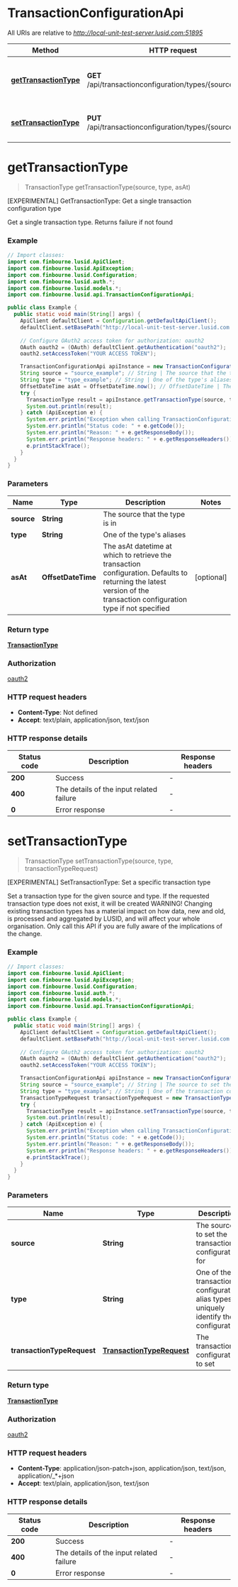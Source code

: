 # TransactionConfigurationApi

All URIs are relative to *http://local-unit-test-server.lusid.com:51895*

Method | HTTP request | Description
------------- | ------------- | -------------
[**getTransactionType**](TransactionConfigurationApi.md#getTransactionType) | **GET** /api/transactionconfiguration/types/{source}/{type} | [EXPERIMENTAL] GetTransactionType: Get a single transaction configuration type
[**setTransactionType**](TransactionConfigurationApi.md#setTransactionType) | **PUT** /api/transactionconfiguration/types/{source}/{type} | [EXPERIMENTAL] SetTransactionType: Set a specific transaction type


<a name="getTransactionType"></a>
# **getTransactionType**
> TransactionType getTransactionType(source, type, asAt)

[EXPERIMENTAL] GetTransactionType: Get a single transaction configuration type

Get a single transaction type. Returns failure if not found

### Example
```java
// Import classes:
import com.finbourne.lusid.ApiClient;
import com.finbourne.lusid.ApiException;
import com.finbourne.lusid.Configuration;
import com.finbourne.lusid.auth.*;
import com.finbourne.lusid.models.*;
import com.finbourne.lusid.api.TransactionConfigurationApi;

public class Example {
  public static void main(String[] args) {
    ApiClient defaultClient = Configuration.getDefaultApiClient();
    defaultClient.setBasePath("http://local-unit-test-server.lusid.com:51895");
    
    // Configure OAuth2 access token for authorization: oauth2
    OAuth oauth2 = (OAuth) defaultClient.getAuthentication("oauth2");
    oauth2.setAccessToken("YOUR ACCESS TOKEN");

    TransactionConfigurationApi apiInstance = new TransactionConfigurationApi(defaultClient);
    String source = "source_example"; // String | The source that the type is in
    String type = "type_example"; // String | One of the type's aliases
    OffsetDateTime asAt = OffsetDateTime.now(); // OffsetDateTime | The asAt datetime at which to retrieve the transaction configuration.              Defaults to returning the latest version of the transaction configuration type if not specified
    try {
      TransactionType result = apiInstance.getTransactionType(source, type, asAt);
      System.out.println(result);
    } catch (ApiException e) {
      System.err.println("Exception when calling TransactionConfigurationApi#getTransactionType");
      System.err.println("Status code: " + e.getCode());
      System.err.println("Reason: " + e.getResponseBody());
      System.err.println("Response headers: " + e.getResponseHeaders());
      e.printStackTrace();
    }
  }
}
```

### Parameters

Name | Type | Description  | Notes
------------- | ------------- | ------------- | -------------
 **source** | **String**| The source that the type is in |
 **type** | **String**| One of the type&#39;s aliases |
 **asAt** | **OffsetDateTime**| The asAt datetime at which to retrieve the transaction configuration.              Defaults to returning the latest version of the transaction configuration type if not specified | [optional]

### Return type

[**TransactionType**](TransactionType.md)

### Authorization

[oauth2](../README.md#oauth2)

### HTTP request headers

 - **Content-Type**: Not defined
 - **Accept**: text/plain, application/json, text/json

### HTTP response details
| Status code | Description | Response headers |
|-------------|-------------|------------------|
**200** | Success |  -  |
**400** | The details of the input related failure |  -  |
**0** | Error response |  -  |

<a name="setTransactionType"></a>
# **setTransactionType**
> TransactionType setTransactionType(source, type, transactionTypeRequest)

[EXPERIMENTAL] SetTransactionType: Set a specific transaction type

Set a transaction type for the given source and type. If the requested transaction type does not exist, it will be created    WARNING! Changing existing transaction types has a material impact on how data, new and old, is processed and aggregated by LUSID, and will affect your whole organisation. Only call this API if you are fully aware of the implications of the change.

### Example
```java
// Import classes:
import com.finbourne.lusid.ApiClient;
import com.finbourne.lusid.ApiException;
import com.finbourne.lusid.Configuration;
import com.finbourne.lusid.auth.*;
import com.finbourne.lusid.models.*;
import com.finbourne.lusid.api.TransactionConfigurationApi;

public class Example {
  public static void main(String[] args) {
    ApiClient defaultClient = Configuration.getDefaultApiClient();
    defaultClient.setBasePath("http://local-unit-test-server.lusid.com:51895");
    
    // Configure OAuth2 access token for authorization: oauth2
    OAuth oauth2 = (OAuth) defaultClient.getAuthentication("oauth2");
    oauth2.setAccessToken("YOUR ACCESS TOKEN");

    TransactionConfigurationApi apiInstance = new TransactionConfigurationApi(defaultClient);
    String source = "source_example"; // String | The source to set the transaction configuration for
    String type = "type_example"; // String | One of the transaction configuration alias types to uniquely identify the configuration
    TransactionTypeRequest transactionTypeRequest = new TransactionTypeRequest(); // TransactionTypeRequest | The transaction configuration to set
    try {
      TransactionType result = apiInstance.setTransactionType(source, type, transactionTypeRequest);
      System.out.println(result);
    } catch (ApiException e) {
      System.err.println("Exception when calling TransactionConfigurationApi#setTransactionType");
      System.err.println("Status code: " + e.getCode());
      System.err.println("Reason: " + e.getResponseBody());
      System.err.println("Response headers: " + e.getResponseHeaders());
      e.printStackTrace();
    }
  }
}
```

### Parameters

Name | Type | Description  | Notes
------------- | ------------- | ------------- | -------------
 **source** | **String**| The source to set the transaction configuration for |
 **type** | **String**| One of the transaction configuration alias types to uniquely identify the configuration |
 **transactionTypeRequest** | [**TransactionTypeRequest**](TransactionTypeRequest.md)| The transaction configuration to set |

### Return type

[**TransactionType**](TransactionType.md)

### Authorization

[oauth2](../README.md#oauth2)

### HTTP request headers

 - **Content-Type**: application/json-patch+json, application/json, text/json, application/_*+json
 - **Accept**: text/plain, application/json, text/json

### HTTP response details
| Status code | Description | Response headers |
|-------------|-------------|------------------|
**200** | Success |  -  |
**400** | The details of the input related failure |  -  |
**0** | Error response |  -  |

